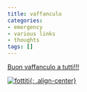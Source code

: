 ```yaml
---
title: vaffanculo
categories:
- emergency
- various links
- thoughts
tags: []
---
```

[Buon vaffanculo a tutti!!!](http://www.beppegrillo.it/vaffanculoday/
"http://www.beppegrillo.it/vaffanculoday/" )

[![fottiti]({{site.url}}/images/fottiti.jpg){: .align-center}]({{site.url}}/images/fottiti.jpg
"fottiti" )


